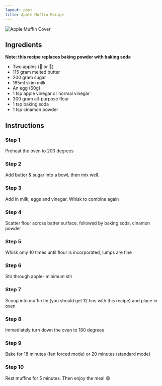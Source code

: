 ```yaml
---
layout: post
title: Apple Muffin Recipe
---
```


![Apple Muffin Cover](https://img.bestrecipes.com.au/0sB_Ndcd/br/2019/06/apple-muffins-952519-1.jpg)

## Ingredients 
<b>Note: this recipe replaces baking powder with baking soda</b>

- Two apples (:green_apple: or :apple:)
- 115 gram melted butter
- 200 gram sugar
- 165ml skim milk
- An egg (60g)
- 1 tsp apple vinegar or normal vinegar
- 300 gram all-purpose flour
- 1 tsp baking soda
- 1 tsp cinamon powder

## Instructions

### Step 1

Preheat the oven to 200 degrees

### Step 2

Add butter & sugar into a bowl, then mix well.

### Step 3

Add in milk, eggs and vinegar. Whisk to combine again

### Step 4

Scatter flour across batter surface, followed by baking soda, cinamon powder

### Step 5

Whisk only 10 times until flour is incorporated, lumps are fine

### Step 6

Stir through apple- minimum stir

### Step 7

Scoop into muffin tin (you should get 12 tins with this recipe) and place in oven

### Step 8

Immediately turn down the oven to 180 degrees

### Step 9 

Bake for 18 minutes (fan forced mode) or 20 minutes (standard mode)

### Step 10

Rest muffins for 5 minutes. Then enjoy the meal :smiley:
